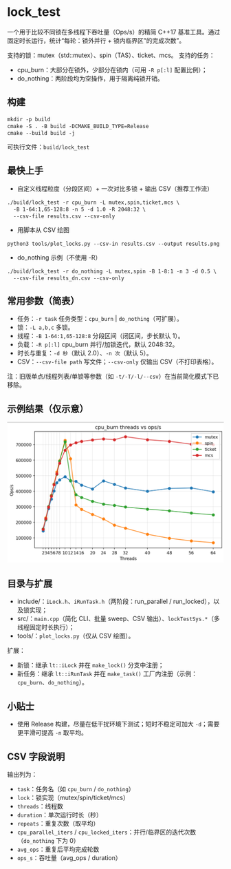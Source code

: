 # lock_test

一个用于比较不同锁在多线程下吞吐量（Ops/s）的精简 C++17 基准工具。通过固定时长运行，统计“每轮：锁外并行 + 锁内临界区”的完成次数”。

支持的锁：mutex（std::mutex）、spin（TAS）、ticket、mcs。
支持的任务：
- cpu_burn：大部分在锁外，少部分在锁内（可用 `-R p[:l]` 配置比例）；
- do_nothing：两阶段均为空操作，用于隔离纯锁开销。

## 构建

```fish
mkdir -p build
cmake -S . -B build -DCMAKE_BUILD_TYPE=Release
cmake --build build -j
```

可执行文件：`build/lock_test`

## 最快上手

- 自定义线程粒度（分段区间）+ 一次对比多锁 + 输出 CSV（推荐工作流）
```fish
./build/lock_test -r cpu_burn -L mutex,spin,ticket,mcs \
  -B 1-64:1,65-128:8 -n 5 -d 1.0 -R 2048:32 \
  --csv-file results.csv --csv-only
```

- 用脚本从 CSV 绘图
```fish
python3 tools/plot_locks.py --csv-in results.csv --output results.png
```

- do_nothing 示例（不使用 -R）
```fish
./build/lock_test -r do_nothing -L mutex,spin -B 1-8:1 -n 3 -d 0.5 \
  --csv-file results_dn.csv --csv-only
```

## 常用参数（简表）

- 任务：`-r task` 任务类型：`cpu_burn` | `do_nothing`（可扩展）。
- 锁：`-L a,b,c` 多锁。
- 线程：`-B 1-64:1,65-128:8` 分段区间（闭区间，步长默认 1）。
- 负载：`-R p[:l]` cpu_burn 并行/加锁迭代，默认 2048:32。
- 时长与重复：`-d 秒`（默认 2.0）、`-n 次`（默认 5）。
- CSV：`--csv-file path` 写文件；`--csv-only` 仅输出 CSV（不打印表格）。

注：旧版单点/线程列表/单锁等参数（如 `-t/-T/-l/--csv`）在当前简化模式下已移除。

## 示例结果（仅示意）

 ![threads vs ops/s](./docs/image.png)

## 目录与扩展

- include/：`iLock.h`、`iRunTask.h`（两阶段：run_parallel / run_locked），以及锁实现；
- src/：`main.cpp`（简化 CLI、批量 sweep、CSV 输出）、`lockTestSys.*`（多线程固定时长执行）；
- tools/：`plot_locks.py`（仅从 CSV 绘图）。

扩展：
- 新锁：继承 `lt::iLock` 并在 `make_lock()` 分支中注册；
- 新任务：继承 `lt::iRunTask` 并在 `make_task()` 工厂内注册（示例：`cpu_burn`、`do_nothing`）。

## 小贴士

- 使用 Release 构建，尽量在低干扰环境下测试；短时不稳定可加大 `-d`；需要更平滑可提高 `-n` 取平均。

## CSV 字段说明

输出列为：

- `task`：任务名（如 `cpu_burn` / `do_nothing`）
- `lock`：锁实现（mutex/spin/ticket/mcs）
- `threads`：线程数
- `duration`：单次运行时长（秒）
- `repeats`：重复次数（取平均）
- `cpu_parallel_iters` / `cpu_locked_iters`：并行/临界区的迭代次数（`do_nothing` 下为 0）
- `avg_ops`：重复后平均完成轮数
- `ops_s`：吞吐量（avg_ops / duration）